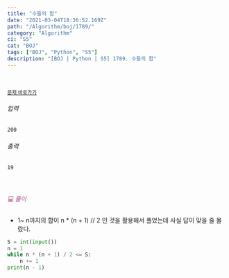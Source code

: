 ```yaml
---
title: "수들의 합"
date: "2021-03-04T18:36:52.169Z"
path: "/Algorithm/boj/1789/"
category: "Algorithm"
ci: "S5"
cat: "BOJ"
tags: ["BOJ", "Python", "S5"]
description: "[BOJ | Python | S5] 1789. 수들의 합"
---
```


<br />

<a href="https://www.acmicpc.net/problem/1789"><small>문제 바로가기</small></a>

###### 입력

```sh
200
```

###### 출력

```sh
19
```

<br />

##### <h5 style="color:#C587AE;">💻 풀이</h5>

* 1~ n까지의 합이 n * (n + 1) // 2 인 것을 활용해서 풀었는데 사실 답이 맞을 줄 몰랐다.

```python
S = int(input())
n = 1
while n * (n + 1) / 2 <= S:
    n += 1
print(n - 1)
```



